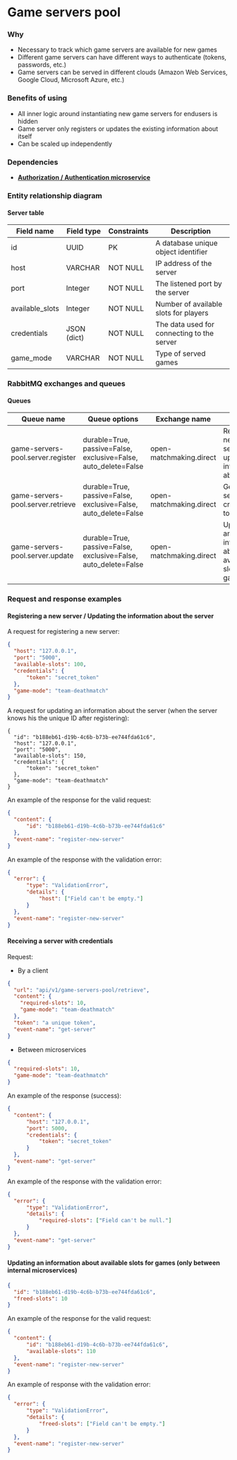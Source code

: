 # Game servers pool

### Why 
- Necessary to track which game servers are available for new games
- Different game servers can have different ways to authenticate (tokens, passwords, etc.)
- Game servers can be served in different clouds (Amazon Web Services, Google Cloud, Microsoft Azure, etc.)

### Benefits of using
- All inner logic around instantiating new game servers for endusers is hidden
- Game server only registers or updates the existing information about itself
- Can be scaled up independently 

### Dependencies
- [**Authorization / Authentication microservice**](https://github.com/OpenMatchmaking/documentation/blob/master/docs/components/auth-microservice.md)

### Entity relationship diagram
#### Server table
| Field name      | Field type  | Constraints | Description                                |
|-----------------|-------------|-------------|--------------------------------------------|
| id              | UUID        | PK          | A database unique object identifier        |
| host            | VARCHAR     | NOT NULL    | IP address of the server                   |
| port            | Integer     | NOT NULL    | The listened port by the server            |
| available_slots | Integer     | NOT NULL    | Number of available slots for players      |
| credentials     | JSON (dict) | NOT NULL    | The data used for connecting to the server |
| game_mode       | VARCHAR     | NOT NULL    | Type of served games                       |

### RabbitMQ exchanges and queues 
#### Queues
| Queue name                        | Queue options                                                   | Exchange name           | Usage                                                           | Returns                                  |
|-----------------------------------|-----------------------------------------------------------------|-------------------------|-----------------------------------------------------------------|------------------------------------------|
| game-servers-pool.server.register | durable=True, passive=False, exclusive=False, auto_delete=False | open-matchmaking.direct | Registers a new game server or updates all information about it | A unique server ID or a validation error |
| game-servers-pool.server.retrieve | durable=True, passive=False, exclusive=False, auto_delete=False | open-matchmaking.direct | Gets a server with credentials to connect                       | Server with credentials                  |
| game-servers-pool.server.update   | durable=True, passive=False, exclusive=False, auto_delete=False | open-matchmaking.direct | Updates an infomation about available slots for games           | The updated information about the server |


### Request and response examples

#### Registering a new server / Updating the information about the server
A request for registering a new server:
```json
{
  "host": "127.0.0.1",
  "port": "5000",
  "available-slots": 100,
  "credentials": {
      "token": "secret_token"
  },
  "game-mode": "team-deathmatch"
}
```

A request for updating an information about the server (when the server knows his the unique ID after registering):
```
{
  "id": "b188eb61-d19b-4c6b-b73b-ee744fda61c6",
  "host": "127.0.0.1",
  "port": "5000",
  "available-slots": 150,
  "credentials": {
      "token": "secret_token"
  },
  "game-mode": "team-deathmatch"
}
```

An example of the response for the valid request:
```json
{
  "content": {
      "id": "b188eb61-d19b-4c6b-b73b-ee744fda61c6"
  },
  "event-name": "register-new-server"
}
```

An example of the response with the validation error:
```json
{
  "error": {
      "type": "ValidationError",
      "details": {
          "host": ["Field can't be empty."]
      }
  },
  "event-name": "register-new-server"
}
```

#### Receiving a server with credentials 
Request:
- By a client
```json
{
  "url": "api/v1/game-servers-pool/retrieve",
  "content": {
    "required-slots": 10,
    "game-mode": "team-deathmatch"
  },
  "token": "a unique token",
  "event-name": "get-server"
}
```
- Between microservices
```json
{
  "required-slots": 10,
  "game-mode": "team-deathmatch"
}
```

An example of the response (success):
```json
{
  "content": {
      "host": "127.0.0.1",
      "port": 5000,
      "credentials": {
          "token": "secret_token"
      }
  },
  "event-name": "get-server"
}
```

An example of the response with the validation error:
```json
{
  "error": {
      "type": "ValidationError",
      "details": {
          "required-slots": ["Field can't be null."]
      }
  },
  "event-name": "get-server"
}
```

#### Updating an information about available slots for games (only between internal microservices)
```json
{
  "id": "b188eb61-d19b-4c6b-b73b-ee744fda61c6",
  "freed-slots": 10
}
```

An example of the response for the valid request:
```json
{
  "content": {
      "id": "b188eb61-d19b-4c6b-b73b-ee744fda61c6",
      "available-slots": 110
  },
  "event-name": "register-new-server"
}
```

An example of response with the validation error:
```json
{
  "error": {
      "type": "ValidationError",
      "details": {
          "freed-slots": ["Field can't be empty."]
      }
  },
  "event-name": "register-new-server"
}
```
